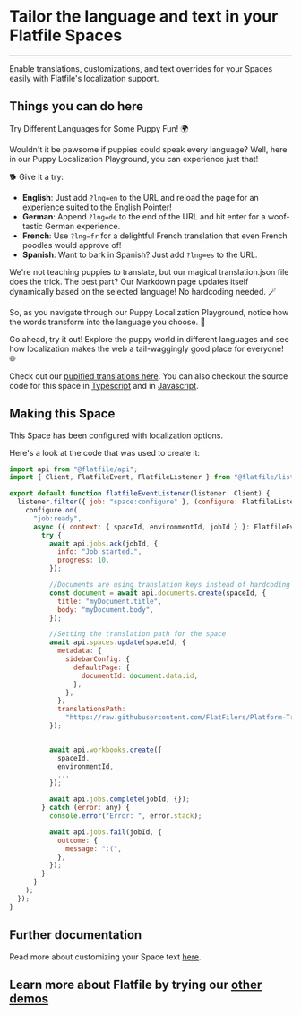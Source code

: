 # Tailor the language and text in your Flatfile Spaces

---

Enable translations, customizations, and text overrides for your Spaces easily with Flatfile's localization support.

## Things you can do here

Try Different Languages for Some Puppy Fun! 🌍

Wouldn't it be pawsome if puppies could speak every language? Well, here in our Puppy Localization Playground, you can experience just that!

🐕 Give it a try:

- **English**: Just add `?lng=en` to the URL and reload the page for an experience suited to the English Pointer!
- **German**: Append `?lng=de` to the end of the URL and hit enter for a woof-tastic German experience.
- **French**: Use `?lng=fr` for a delightful French translation that even French poodles would approve of!
- **Spanish**: Want to bark in Spanish? Just add `?lng=es` to the URL.

We're not teaching puppies to translate, but our magical translation.json file does the trick. The best part? Our Markdown page updates itself dynamically based on the selected language! No hardcoding needed. 🪄

So, as you navigate through our Puppy Localization Playground, notice how the words transform into the language you choose. 🌟

Go ahead, try it out! Explore the puppy world in different languages and see how localization makes the web a tail-waggingly good place for everyone! 🌐

Check out our [pupified translations here](https://github.com/FlatFilers/Platform-Translations/blob/kitchen-sink/locales/en/translation.json). You can also checkout the source code for this space in [Typescript](https://github.com/FlatFilers/flatfile-docs-kitchen-sink/blob/main/typescript/localization/index.ts) and in [Javascript](https://github.com/FlatFilers/flatfile-docs-kitchen-sink/blob/main/javascript/localization/index.js).

## Making this Space

This Space has been configured with localization options.

Here's a look at the code that was used to create it:

```jsx
import api from "@flatfile/api";
import { Client, FlatfileEvent, FlatfileListener } from "@flatfile/listener";

export default function flatfileEventListener(listener: Client) {
  listener.filter({ job: "space:configure" }, (configure: FlatfileListener) => {
    configure.on(
      "job:ready",
      async ({ context: { spaceId, environmentId, jobId } }: FlatfileEvent) => {
        try {
          await api.jobs.ack(jobId, {
            info: "Job started.",
            progress: 10,
          });

          //Documents are using translation keys instead of hardcoding strings
          const document = await api.documents.create(spaceId, {
            title: "myDocument.title",
            body: "myDocument.body",
          });

          //Setting the translation path for the space
          await api.spaces.update(spaceId, {
            metadata: {
              sidebarConfig: {
                defaultPage: {
                  documentId: document.data.id,
                },
              },
            },
            translationsPath:
              "https://raw.githubusercontent.com/FlatFilers/Platform-Translations/kitchen-sink/locales/en/translation.json",
          });


          await api.workbooks.create({
            spaceId,
            environmentId,
            ...
          });

          await api.jobs.complete(jobId, {});
        } catch (error: any) {
          console.error("Error: ", error.stack);

          await api.jobs.fail(jobId, {
            outcome: {
              message: ":(",
            },
          });
        }
      }
    );
  });
}
```

## Further documentation

Read more about customizing your Space text <a href="https://flatfile.com/docs/guides/localization" target="_blank">here</a>.

## Learn more about Flatfile by trying our [other demos](https://platform.flatfile.com/getting-started)
